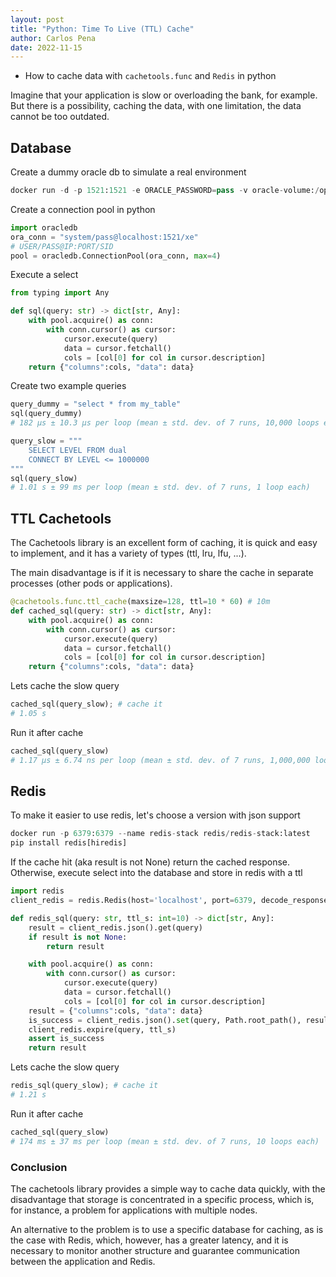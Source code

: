 ```yaml
---
layout: post
title: "Python: Time To Live (TTL) Cache"
author: Carlos Pena
date: 2022-11-15
---
```


- How to cache data with `cachetools.func` and `Redis` in python

Imagine that your application is slow or overloading the bank, for example. But there is a possibility, caching the data, with one limitation, the data cannot be too outdated.

## Database

Create a dummy oracle db to simulate a real environment

```py
docker run -d -p 1521:1521 -e ORACLE_PASSWORD=pass -v oracle-volume:/opt/oracle/oradata gvenzl/oracle-xe
```

Create a connection pool in python

```py
import oracledb
ora_conn = "system/pass@localhost:1521/xe"
# USER/PASS@IP:PORT/SID
pool = oracledb.ConnectionPool(ora_conn, max=4)
```

Execute a select

```py
from typing import Any

def sql(query: str) -> dict[str, Any]:
    with pool.acquire() as conn:
        with conn.cursor() as cursor:
            cursor.execute(query)
            data = cursor.fetchall()
            cols = [col[0] for col in cursor.description]
    return {"columns":cols, "data": data}
```

Create two example queries

```py
query_dummy = "select * from my_table"
sql(query_dummy)
# 182 µs ± 10.3 µs per loop (mean ± std. dev. of 7 runs, 10,000 loops each)

query_slow = """
    SELECT LEVEL FROM dual
    CONNECT BY LEVEL <= 1000000
"""
sql(query_slow)
# 1.01 s ± 99 ms per loop (mean ± std. dev. of 7 runs, 1 loop each)
```


## TTL Cachetools

The Cachetools library is an excellent form of caching, it is quick and easy to implement, and it has a variety of types (ttl, lru, lfu, ...).

The main disadvantage is if it is necessary to share the cache in separate processes (other pods or applications).

```py
@cachetools.func.ttl_cache(maxsize=128, ttl=10 * 60) # 10m
def cached_sql(query: str) -> dict[str, Any]:
    with pool.acquire() as conn:
        with conn.cursor() as cursor:
            cursor.execute(query)
            data = cursor.fetchall()
            cols = [col[0] for col in cursor.description]
    return {"columns":cols, "data": data}
```

Lets cache the slow query

```py
cached_sql(query_slow); # cache it
# 1.05 s
```

Run it after cache

```py
cached_sql(query_slow)
# 1.17 µs ± 6.74 ns per loop (mean ± std. dev. of 7 runs, 1,000,000 loops each)
```

## Redis

To make it easier to use redis, let's choose a version with json support

```py
docker run -p 6379:6379 --name redis-stack redis/redis-stack:latest
pip install redis[hiredis]
```

If the cache hit (aka result is not None) return the cached response. Otherwise, execute select into the database and store in redis with a ttl

```py
import redis
client_redis = redis.Redis(host='localhost', port=6379, decode_responses=True)

def redis_sql(query: str, ttl_s: int=10) -> dict[str, Any]:
    result = client_redis.json().get(query)
    if result is not None:
        return result

    with pool.acquire() as conn:
        with conn.cursor() as cursor:
            cursor.execute(query)
            data = cursor.fetchall()
            cols = [col[0] for col in cursor.description]
    result = {"columns":cols, "data": data}
    is_success = client_redis.json().set(query, Path.root_path(), result)
    client_redis.expire(query, ttl_s)
    assert is_success
    return result
```
Lets cache the slow query

```py
redis_sql(query_slow); # cache it
# 1.21 s
```
Run it after cache

```py
cached_sql(query_slow)
# 174 ms ± 37 ms per loop (mean ± std. dev. of 7 runs, 10 loops each)
```

### Conclusion

The cachetools library provides a simple way to cache data quickly, with the disadvantage that storage is concentrated in a specific process, which is, for instance, a problem for applications with multiple nodes.

An alternative to the problem is to use a specific database for caching, as is the case with Redis, which, however, has a greater latency, and it is necessary to monitor another structure and guarantee communication between the application and Redis.
